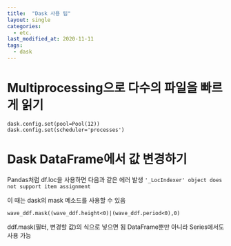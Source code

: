 ```yaml
---
title:  "Dask 사용 팁"
layout: single
categories: 
  - etc.
last_modified_at: 2020-11-11
tags:
  - dask
---
```


# Multiprocessing으로 다수의 파일을 빠르게 읽기
```
dask.config.set(pool=Pool(12))
dask.config.set(scheduler='processes')
```

# Dask DataFrame에서 값 변경하기
Pandas처럼 df.loc을 사용하면 다음과 같은 에러 발생
`'_LocIndexer' object does not support item assignment `

이 때는 dask의 mask 메소드를 사용할 수 있음
```
wave_ddf.mask((wave_ddf.height<0)|(wave_ddf.period<0),0)
```
ddf.mask(필터, 변경할 값)의 식으로 넣으면 됨
DataFrame뿐만 아니라 Series에서도 사용 가능